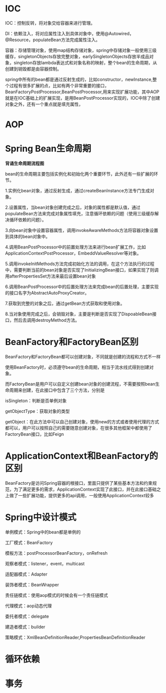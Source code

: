 # IOC

IOC：控制反转，将对象交给容器来进行管理。

DI：依赖注入，将对应属性注入到具体对象中，使用@Autowired，@Resource，populateBean方法完成属性注入。

容器：存储管理对象，使用map结构存储对象，spring中存储对象一般使用三级缓存，singletonObjects存放完整对象，earlySingletonObjects存放半成品对象，singleton存放lambda表达式和对象名称的映射，整个bean的生命周期，从创建到销毁都是由容器控制。



spring中所有的bean都是通过反射生成的，比如constructor，newInstance,整个过程有很多扩展的点，比如有两个非常重要的接口，BeanFactoryPostProcessor,BeanPostProcessor,用来实现扩展功能，其中AOP就是在IOC基础上的扩展实现，是用BeanPostProcessor实现的，IOC中除了创建对象之外，还有一个重点就是填充属性，



# AOP



# Spring Bean生命周期

**背诵生命周期流程图**

bean的生命周期主要包括实例化和初始化两个重要环节，此外还有一些扩展的环节。

1.实例化bean对象，通过反射生成，通过createBeanInstance方法专门生成对象。

2.设置属性，当bean对象创建完成之后，对象的属性都是默认值，通过populateBean方法来完成对象属性填充，注意循环依赖的问题（使用三级缓存解决循环依赖的问题）。

3.向bean对象中设置容器属性，调用invokeAwareMethods方法将容器对象设置到具体的bean对象中。

4.调用BeanPostProcessor中的前置处理方法来进行bean扩展工作，比如ApplicationContextPostProcessor，EmbeddValueResolver等对象。

5.调用invokeInitMethods方法完成初始化方法的调用，在这个方法执行的过程中，需要判断当前的bean对象是否实现了InitializingBean接口，如果实现了则调用afterPropertiesSet方法来最后设置bean对象

6.调用BeanPostProcessor中的后置处理方法来完成bean的后置处理，主要实现的接口名字为AbstractAutoProxyCreator。

7.获取到完整的对象之后，通过getBean方式获取和使用对象。

8.当对象使用完成之后，会销毁对象，主要是判断是否实现了DispoableBean接口，然后去调用destroyMethod方法。



# BeanFactory和FactoryBean区别

BeanFactory和FactoryBean都可以创建对象，不同就是创建的流程和方式不一样

使用BeanFactory时，必须遵守bean的生命周期，相当于流水线式得到创建对象。

而FactoryBean是用户可以自定义创建bean对象的创建流程，不需要按照bean生命周期来创建，在此接口中包含了三个方法，分别是

isSingleton：判断是否单例对象

getObjectType：获取对象的类型

getObject：在此方法中可以自己创建对象，使用new的方式或者使用代理的方式都可以，用户可以按照自己的需要随意创建对象，在很多其他框架中都使用了FactoryBean接口，比如Feign



# ApplicationContext和BeanFactory的区别

BeanFactory是访问Spring容器的根接口，里面只提供了某些基本方法和约束规范，为了满足更多的需求，ApplicationContext实现了此接口，并在此接口基础之上做了一些扩展功能，提供更多的api调用，一般使用ApplicationContext较多



# Spring中设计模式

单例模式：Spring中的bean都是单例的

工厂模式：BeanFactory

模板方法：postProcessorBeanFactory，onRefresh

观察者模式：listener，event，multicast

适配器模式：Adapter

装饰者模式：BeanWrapper

责任链模式：使用aop模式的时候会有一个责任链模式

代理模式：aop动态代理

委托者模式：delegate

建造者模式：builder

策略模式：XmlBeanDefinitionReader,PropertiesBeanDefinitionReader



# 循环依赖



# 事务

